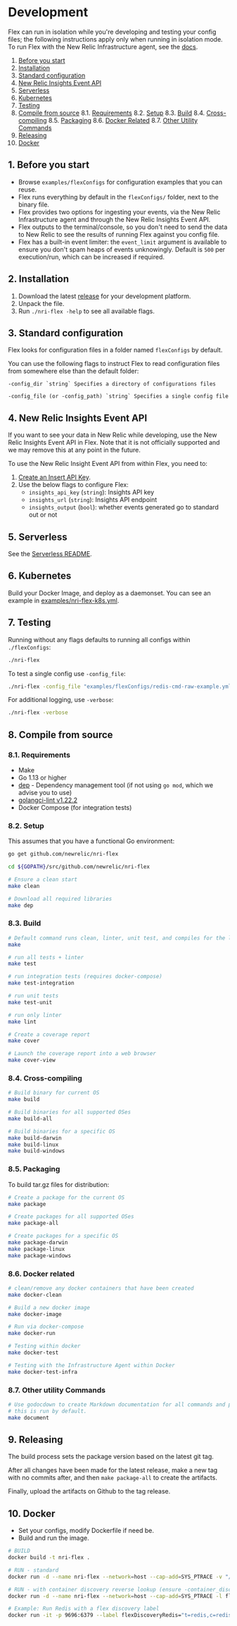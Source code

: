 # Development

Flex can run in isolation while you're developing and testing your config files; the following instructions apply only when running in isolation mode. To run Flex with the New Relic Infrastructure agent, see the [docs](./docs/README.md).

1. [Before you start](#Beforeyoustart)
2. [Installation](#Installation)
3. [Standard configuration](#Standardconfiguration)
4. [New Relic Insights Event API](#NewRelicInsightsEventAPI)
5. [Serverless](#Serverless)
6. [Kubernetes](#Kubernetes)
7. [Testing](#Testing)
8. [Compile from source](#Compilefromsource)
	8.1. [Requirements](#Requirements)
	8.2. [Setup](#Setup)
	8.3. [Build](#Build)
	8.4. [Cross-compiling](#Cross-compiling)
	8.5. [Packaging](#Packaging)
	8.6. [Docker Related](#DockerRelated)
	8.7. [Other Utility Commands](#OtherUtilityCommands)
9. [Releasing](#Releasing)
10. [Docker](#Docker)

##  1. <a name='Beforeyoustart'></a>Before you start

- Browse `examples/flexConfigs` for configuration examples that you can reuse.
- Flex runs everything by default in the `flexConfigs/` folder, next to the binary file.
- Flex provides two options for ingesting your events, via the New Relic Infrastructure agent and through the New Relic Insights Event API.
- Flex outputs to the terminal/console, so you don't need to send the data to New Relic to see the results of running Flex against you config file.
- Flex has a built-in event limiter: the `event_limit` argument is available to ensure you don't spam heaps of events unknowingly. Default is `500` per execution/run, which can be increased if required.

##  2. <a name='Installation'></a>Installation

1. Download the latest [release](https://github.com/newrelic/nri-flex/releases) for your development platform.
2. Unpack the file.
3. Run `./nri-flex -help` to see all available flags.

##  3. <a name='Standardconfiguration'></a>Standard configuration

Flex looks for configuration files in a folder named `flexConfigs` by default.

You can use the following flags to instruct Flex to read configuration files from somewhere else than the default folder:

    -config_dir `string` Specifies a directory of configurations files

    -config_file (or -config_path) `string` Specifies a single config file

##  4. <a name='NewRelicInsightsEventAPI'></a>New Relic Insights Event API

If you want to see your data in New Relic while developing, use the New Relic Insights Event API in Flex. Note that it is not officially supported and we may remove this at any point in the future.

To use the New Relic Insight Event API from within Flex, you need to:

1. [Create an Insert API Key](https://insights.newrelic.com/accounts/YOUR_ACCOUNT_ID/manage/api_keys).
2. Use the below flags to configure Flex:
    - `insights_api_key` (`string`): Insights API key
    - `insights_url` (`string`): Insights API endpoint
    - `insights_output` (`bool`): whether events generated go to standard out or not

##  5. <a name='Serverless'></a>Serverless

See the [Serverless README](../examples/lambdaExample/README.md).

##  6. <a name='Kubernetes'></a>Kubernetes

Build your Docker Image, and deploy as a daemonset. You can see an example in [examples/nri-flex-k8s.yml](../examples/nri-flex-k8s.yml).

##  7. <a name='Testing'></a>Testing

Running without any flags defaults to running all configs within `./flexConfigs`:

```bash
./nri-flex
```
To test a single config use `-config_file`:

```bash
./nri-flex -config_file "examples/flexConfigs/redis-cmd-raw-example.yml"
```

For additional logging, use `-verbose`:

```bash
./nri-flex -verbose
```

##  8. <a name='Compilefromsource'></a>Compile from source

###  8.1. <a name='Requirements'></a>Requirements

- Make
- Go 1.13 or higher
- [dep](https://github.com/golang/dep) - Dependency management tool (if not using `go mod`, which we advise you to use)
- [golangci-lint v1.22.2](https://github.com/golangci/golangci-lint)
- Docker Compose (for integration tests)

###  8.2. <a name='Setup'></a>Setup

This assumes that you have a functional Go environment:

```bash
go get github.com/newrelic/nri-flex

cd ${GOPATH}/src/github.com/newrelic/nri-flex

# Ensure a clean start
make clean

# Download all required libraries
make dep
```

###  8.3. <a name='Build'></a>Build

```bash
# Default command runs clean, linter, unit test, and compiles for the local OS
make

# run all tests + linter
make test

# run integration tests (requires docker-compose)
make test-integration

# run unit tests
make test-unit

# run only linter
make lint

# Create a coverage report
make cover

# Launch the coverage report into a web browser
make cover-view
```

###  8.4. <a name='Cross-compiling'></a>Cross-compiling

```bash
# Build binary for current OS
make build

# Build binaries for all supported OSes
make build-all

# Build binaries for a specific OS
make build-darwin
make build-linux
make build-windows
```

###  8.5. <a name='Packaging'></a>Packaging

To build tar.gz files for distribution:

```bash
# Create a package for the current OS
make package

# Create packages for all supported OSes
make package-all

# Create packages for a specific OS
make package-darwin
make package-linux
make package-windows
```

###  8.6. <a name='DockerRelated'></a>Docker related

```bash
# clean/remove any docker containers that have been created
make docker-clean

# Build a new docker image
make docker-image

# Run via docker-compose
make docker-run

# Testing within docker
make docker-test

# Testing with the Infrastructure Agent within Docker
make docker-test-infra
```

###  8.7. <a name='OtherUtilityCommands'></a>Other utility Commands

```bash
# Use godocdown to create Markdown documentation for all commands and packages
# this is run by default.
make document
```

##  9. <a name='Releasing'></a>Releasing

The build process sets the package version based on the latest git tag. 

After all changes have been made for the latest release, make a new tag with no commits after, and then `make package-all` to create the artifacts. 

Finally, upload the artifacts on Github to the tag release.

##  10. <a name='Docker'></a>Docker

- Set your configs, modify Dockerfile if need be.
- Build and run the image.

```bash
# BUILD
docker build -t nri-flex .

# RUN - standard
docker run -d --name nri-flex --network=host --cap-add=SYS_PTRACE -v "/:/host:ro" -v "/var/run/docker.sock:/var/run/docker.sock" -e NRIA_LICENSE_KEY="yourInfraLicenseKey" nri-flex:latest

# RUN - with container discovery reverse lookup (ensure -container_discovery is set to true nri-flex-config.yml)
docker run -d --name nri-flex --network=host --cap-add=SYS_PTRACE -l flexDiscoveryRedis="t=redis,c=redis,tt=img,tm=contains,r=true"  -v "/:/host:ro" -v "/var/run/docker.sock:/var/run/docker.sock" -e NRIA_LICENSE_KEY="yourInfraLicenseKey" nri-flex:latest

# Example: Run Redis with a flex discovery label
docker run -it -p 9696:6379 --label flexDiscoveryRedis="t=redis,c=redis,tt=img,tm=contains" --name redis-svr -d redis
```